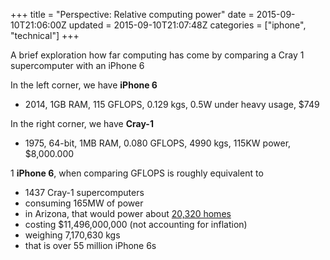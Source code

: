 +++
title = "Perspective: Relative computing power"
date = 2015-09-10T21:06:00Z
updated = 2015-09-10T21:07:48Z
categories = ["iphone", "technical"]
+++

A brief exploration how far computing has come by comparing a Cray 1 supercomputer with an iPhone 6

<!--more-->

In the left corner, we have **iPhone 6**

*   2014, 1GB RAM, 115 GFLOPS, 0.129 kgs, 0.5W under heavy usage, $749

In the right corner, we have **Cray-1**

*   1975, 64-bit, 1MB RAM, 0.080 GFLOPS, 4990 kgs, 115KW power, $8,000.000

1 **iPhone 6**, when comparing GFLOPS is roughly equivalent to

*   1437 Cray-1 supercomputers
*   consuming 165MW of power
*   in Arizona, that would power about [20,320 homes][1]
*   costing $11,496,000,000 (not accounting for inflation)
*   weighing 7,170,630 kgs
*   that is over 55 million iPhone 6s

[1]: http://www.seia.org/policy/solar-technology/photovoltaic-solar-electric/whats-megawatt